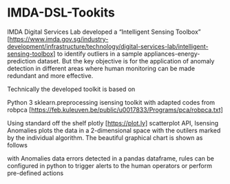 # IMDA-DSL-Tookits
IMDA Digital Services Lab developed a “Intelligent Sensing Toolbox” [https://www.imda.gov.sg/industry-development/infrastructure/technology/digital-services-lab/intelligent-sensing-toolbox] to identify outliers in a sample appliances-energy-prediction dataset. But the key objective is for the application of anomaly detection in different areas where human monitoring can be made redundant and more effective.  

Technically the developed toolkit is based on

Python 3
sklearn.preprocessing
isensing toolkit with adapted codes from robpca [https://feb.kuleuven.be/public/u0017833/Programs/pca/robpca.txt]

Using standard off the shelf plotly [https://plot.ly] scatterplot API, Isensing Anomalies plots the data in a 2-dimensional space with the outilers marked by the individual algorithm.  The beautiful graphical chart is shown as follows


with  Anomalies data errors detected in a pandas dataframe, rules can be configured in python to trigger alerts to the human operators or perform pre-defined actions



